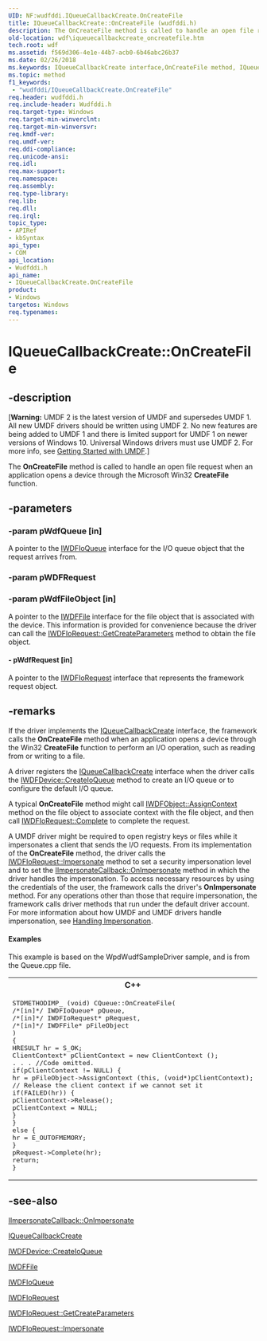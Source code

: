 ```yaml
---
UID: NF:wudfddi.IQueueCallbackCreate.OnCreateFile
title: IQueueCallbackCreate::OnCreateFile (wudfddi.h)
description: The OnCreateFile method is called to handle an open file request when an application opens a device through the Microsoft Win32 CreateFile function.
old-location: wdf\iqueuecallbackcreate_oncreatefile.htm
tech.root: wdf
ms.assetid: f569d306-4e1e-44b7-acb0-6b46abc26b37
ms.date: 02/26/2018
ms.keywords: IQueueCallbackCreate interface,OnCreateFile method, IQueueCallbackCreate.OnCreateFile, IQueueCallbackCreate::OnCreateFile, OnCreateFile, OnCreateFile method, OnCreateFile method,IQueueCallbackCreate interface, UMDFQueueObjectRef_db0b57a0-6086-4e2a-87bd-71e5a1e4f46d.xml, umdf.iqueuecallbackcreate_oncreatefile, wdf.iqueuecallbackcreate_oncreatefile, wudfddi/IQueueCallbackCreate::OnCreateFile
ms.topic: method
f1_keywords:
 - "wudfddi/IQueueCallbackCreate.OnCreateFile"
req.header: wudfddi.h
req.include-header: Wudfddi.h
req.target-type: Windows
req.target-min-winverclnt: 
req.target-min-winversvr: 
req.kmdf-ver: 
req.umdf-ver: 
req.ddi-compliance: 
req.unicode-ansi: 
req.idl: 
req.max-support: 
req.namespace: 
req.assembly: 
req.type-library: 
req.lib: 
req.dll: 
req.irql: 
topic_type:
- APIRef
- kbSyntax
api_type:
- COM
api_location:
- Wudfddi.h
api_name:
- IQueueCallbackCreate.OnCreateFile
product:
- Windows
targetos: Windows
req.typenames: 
---
```


# IQueueCallbackCreate::OnCreateFile


## -description


<p class="CCE_Message">[<b>Warning:</b> UMDF 2 is the latest version of UMDF and supersedes UMDF 1.  All new UMDF drivers should be written using UMDF 2.  No new features are being added to UMDF 1 and there is limited support for UMDF 1 on newer versions of Windows 10.  Universal Windows drivers must use UMDF 2.  For more info, see <a href="https://docs.microsoft.com/windows-hardware/drivers/wdf/getting-started-with-umdf-version-2">Getting Started with UMDF</a>.]

The <b>OnCreateFile</b> method is called to handle an open file request when an application opens a device through the Microsoft Win32 <b>CreateFile</b> function. 


## -parameters




### -param pWdfQueue [in]

A pointer to the <a href="https://docs.microsoft.com/windows-hardware/drivers/ddi/wudfddi/nn-wudfddi-iwdfioqueue">IWDFIoQueue</a> interface for the I/O queue object that the request arrives from. 


### -param pWDFRequest




### -param pWdfFileObject [in]

A pointer to the <a href="https://docs.microsoft.com/windows-hardware/drivers/ddi/wudfddi/nn-wudfddi-iwdffile">IWDFFile</a> interface for the file object that is associated with the device. This information is provided for convenience because the driver can call the <a href="https://docs.microsoft.com/windows-hardware/drivers/ddi/wudfddi/nf-wudfddi-iwdfiorequest-getcreateparameters">IWDFIoRequest::GetCreateParameters</a> method to obtain the file object. 


#### - pWdfRequest [in]

A pointer to the <a href="https://docs.microsoft.com/windows-hardware/drivers/ddi/wudfddi/nn-wudfddi-iwdfiorequest">IWDFIoRequest</a> interface that represents the framework request object. 


## -remarks



If the driver implements the <a href="https://docs.microsoft.com/windows-hardware/drivers/ddi/wudfddi/nn-wudfddi-iqueuecallbackcreate">IQueueCallbackCreate</a> interface, the framework calls the <b>OnCreateFile</b> method when an application opens a device through the Win32 <b>CreateFile</b> function to perform an I/O operation, such as reading from or writing to a file. 

A driver registers the <a href="https://docs.microsoft.com/windows-hardware/drivers/ddi/wudfddi/nn-wudfddi-iqueuecallbackcreate">IQueueCallbackCreate</a> interface when the driver calls the <a href="https://docs.microsoft.com/windows-hardware/drivers/ddi/wudfddi/nf-wudfddi-iwdfdevice-createioqueue">IWDFDevice::CreateIoQueue</a> method to create an I/O queue or to configure the default I/O queue.

A typical <b>OnCreateFile</b> method might call <a href="https://docs.microsoft.com/windows-hardware/drivers/ddi/wudfddi/nf-wudfddi-iwdfobject-assigncontext">IWDFObject::AssignContext</a> method on the file object to associate context with the file object, and then call <a href="https://docs.microsoft.com/windows-hardware/drivers/ddi/wudfddi/nf-wudfddi-iwdfiorequest-complete">IWDFIoRequest::Complete</a> to complete the request.

A UMDF driver might be required to open registry keys or files while it impersonates a client that sends the I/O requests. From its implementation of the <b>OnCreateFile</b> method, the driver calls the <a href="https://docs.microsoft.com/windows-hardware/drivers/ddi/wudfddi/nf-wudfddi-iwdfiorequest-impersonate">IWDFIoRequest::Impersonate</a> method to set a security impersonation level and to set the <a href="https://docs.microsoft.com/windows-hardware/drivers/ddi/wudfddi/nf-wudfddi-iimpersonatecallback-onimpersonate">IImpersonateCallback::OnImpersonate</a> method in which the driver handles the impersonation. To access necessary resources by using the credentials of the user, the framework calls the driver's <b>OnImpersonate</b> method. For any operations other than those that require impersonation, the framework calls driver methods that run under the default driver account. For more information about how UMDF and UMDF drivers handle impersonation, see <a href="https://docs.microsoft.com/windows-hardware/drivers/wdf/handling-client-impersonation-in-umdf-drivers">Handling Impersonation</a>.


#### Examples

This example is based on the WpdWudfSampleDriver sample, and is from the Queue.cpp file.

<div class="code"><span codelanguage="ManagedCPlusPlus"><table>
<tr>
<th>C++</th>
</tr>
<tr>
<td>
<pre>STDMETHODIMP_ (void) CQueue::OnCreateFile(
/*[in]*/ IWDFIoQueue* pQueue,
/*[in]*/ IWDFIoRequest* pRequest,
/*[in]*/ IWDFFile* pFileObject
)
{
HRESULT hr = S_OK;
ClientContext* pClientContext = new ClientContext ();
. . . //Code omitted.
if(pClientContext != NULL) {
hr = pFileObject->AssignContext (this, (void*)pClientContext);
// Release the client context if we cannot set it
if(FAILED(hr)) {
pClientContext->Release();
pClientContext = NULL;
}
}
else {
hr = E_OUTOFMEMORY;
}
pRequest->Complete(hr);
return;
}</pre>
</td>
</tr>
</table></span></div>



## -see-also




<a href="https://docs.microsoft.com/windows-hardware/drivers/ddi/wudfddi/nf-wudfddi-iimpersonatecallback-onimpersonate">IImpersonateCallback::OnImpersonate</a>



<a href="https://docs.microsoft.com/windows-hardware/drivers/ddi/wudfddi/nn-wudfddi-iqueuecallbackcreate">IQueueCallbackCreate</a>



<a href="https://docs.microsoft.com/windows-hardware/drivers/ddi/wudfddi/nf-wudfddi-iwdfdevice-createioqueue">IWDFDevice::CreateIoQueue</a>



<a href="https://docs.microsoft.com/windows-hardware/drivers/ddi/wudfddi/nn-wudfddi-iwdffile">IWDFFile</a>



<a href="https://docs.microsoft.com/windows-hardware/drivers/ddi/wudfddi/nn-wudfddi-iwdfioqueue">IWDFIoQueue</a>



<a href="https://docs.microsoft.com/windows-hardware/drivers/ddi/wudfddi/nn-wudfddi-iwdfiorequest">IWDFIoRequest</a>



<a href="https://docs.microsoft.com/windows-hardware/drivers/ddi/wudfddi/nf-wudfddi-iwdfiorequest-getcreateparameters">IWDFIoRequest::GetCreateParameters</a>



<a href="https://docs.microsoft.com/windows-hardware/drivers/ddi/wudfddi/nf-wudfddi-iwdfiorequest-impersonate">IWDFIoRequest::Impersonate</a>
 

 

